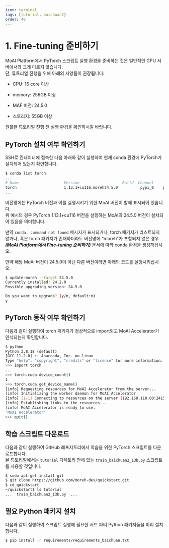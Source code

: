 ```yaml
---
icon: terminal
tags: [tutorial, baichuan2]
order: 40
---
```


# 1. Fine-tuning 준비하기

MoAI Platform에서 PyTorch 스크립트 실행 환경을 준비하는 것은 일반적인 GPU 서버에서와 크게 다르지 않습니다. <br>
단, 튜토리얼 진행을 위해 아래의 사양들이 권장됩니다:

- CPU: 16 core 이상

- memory: 256GB 이상

- MAF 버전: 24.5.0

- 스토리지: 55GB 이상

원할한 튜토리얼 진행 전 실행 환경을 확인하시길 바랍니다.

## PyTorch 설치 여부 확인하기

SSH로 컨테이너에 접속한 다음 아래와 같이 실행하여 현재 conda 환경에 PyTorch가 설치되어 있는지 확인합니다.

```bash
$ conda list torch
...
# Name                    Version                   Build  Channel
torch                     1.13.1+cu116.moreh24.5.0          pypi_0    pypi
...
```

버전명에는 PyTorch 버전과 이를 실행시키기 위한 MoAI 버전이 함께 표시되어 있습니다.<br>
위 예시의 경우 PyTorch 1.13.1+cu116 버전을 실행하는 MoAI의 24.5.0 버전이 설치되어 있음을 의미합니다.

만약 `conda: command not found` 메시지가 표시되거나, torch 패키지가 리스트되지 않거나, 혹은 torch 패키지가 존재하더라도 버전명에 “moreh”가 포함되지 않은 경우 ***([MoAI Platform에서 Fine-tuning 준비하기](/Supported_Documents/Prepare_Fine_tuning_MoAI.md))*** 문서에 따라 conda 환경을 생성하십시오. 

만약 해당 MoAI 버전이 24.5.0이 아닌 다른 버전이라면 아래의 코드를 실행시키십시오.

```bash
$ update-moreh --target 24.5.0
Currently installed: 24.2.0
Possible upgrading version: 24.5.0

Do you want to upgrade? (y/n, default:n)
y
```

## PyTorch 동작 여부 확인하기

다음과 같이 실행하여 torch 패키지가 정상적으로 import되고 MoAI Accelerator가 인식되는지 확인합니다.

```bash
$ python
Python 3.8.18 (default)
[GCC 11.2.0] :: Anaconda, Inc. on linux
Type "help", "copyright", "credits" or "license" for more information.
>>> import torch
...
>>> torch.cuda.device_count()
1
>>> torch.cuda.get_device_name()
[info] Requesting resources for MoAI Accelerator from the server...
[info] Initializing the worker daemon for MoAI Accelerator
[info] [1/1] Connecting to resources on the server (192.168.110.00:24158)...
[info] Establishing links to the resources...
[info] MoAI Accelerator is ready to use.
'MoAI Accelerator'
>>> quit()
```

## 학습 스크립트 다운로드

다음과 같이 실행하여 GitHub 레포지토리에서 학습을 위한 PyTorch 스크립트를 다운로드합니다. <br>
본 튜토리얼에서는 `tutorial` 디렉토리 안에 있는 `train_baichuan2_13b.py` 스크립트를 사용할 것입니다.

```bash
$ sudo apt-get install git
$ git clone https://github.com/moreh-dev/quickstart.git
$ cd quickstart
~/quickstart$ ls tutorial
...  train_baichuan2_13b.py  ...
```

## 필요 Python 패키지 설치

다음과 같이 실행하여 스크립트 실행에 필요한 서드 파티 Python 패키지들을 미리 설치합니다.

```bash
$ pip install -r requirements/requirements_baichuan.txt 
```
